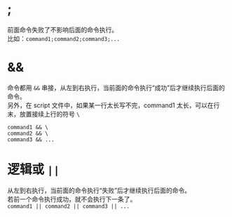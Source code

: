 
# ;   

前面命令失败了不影响后面的命令执行。  
比如：`command1;command2;command3;...`   






# &&

命令都用 `&&` 串接，从左到右执行，当前面的命令执行“成功”后才继续执行后面的命令。   
另外，在 script 文件中，如果某一行太长写不完，command1 太长，可以在行末，放置接续上行的符号 `\`

```
command1 && \
command2 && \
command3 && ...
```









# 逻辑或 `||`  

从左到右执行，当前面的命令执行“失败”后才继续执行后面的命令。  
若前一个命令执行成功，就不会执行下一条了。  
`command1 || command2 || command3 || ...`  
